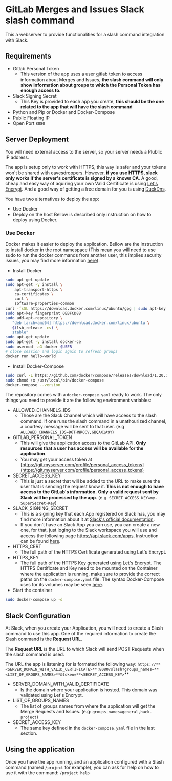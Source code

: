 # GitLab Merges and Issues Slack slash command
This a webserver to provide functionalities for a slash command integration with Slack.

## Requirements
- Gitlab Personal Token
  - This version of the app uses a user gitlab token to access information about Merges and Issues, **the slash command will only show information about groups to which the Personal Token  has enough access to.** 
- Slack Signing Secret
  - This Key is provided to each app you create, **this should be the one related to the app that will have the slash command**
- Python and Pip or Docker and Docker-Compose
- Public Floating IP
- Open Port `8080`

## Server Deployment
You will need external access to the server, so your server needs a Plublic IP address.

The app is setup only to work with HTTPS, this way is safer and your tokens won't be shared with eavesdroppers. However, **if you use HTTPS, slack only works if the server's certificate is signed by a known CA**. A good, cheap and easy way of aquiring your own Valid Certificate is using [Let's Encrypt](https://letsencrypt.org/). And a good way of getting a free domain for you is using [DuckDns](https://www.duckdns.org/).

You have two alternatives to deploy the app:
- Use Docker
- Deploy on the host
Bellow is described only instruction on how to deploy using Docker.

### Use Docker
Docker makes it easier to deploy the application. Bellow are the instruction to install docker in the root namespace (This mean you will need to use sudo to run the docker commands from another user, this implies security issues, you may find more information [here](https://docs.docker.com/install/linux/linux-postinstall/#manage-docker-as-a-non-root-user)).

- Install Docker

```bash
sudo apt-get update
sudo apt-get -y install \
    apt-transport-https \
    ca-certificates \
    curl \
    software-properties-common
curl -fsSL https://download.docker.com/linux/ubuntu/gpg | sudo apt-key add -
sudo apt-key fingerprint 0EBFCD88
sudo add-apt-repository \
   "deb [arch=amd64] https://download.docker.com/linux/ubuntu \
   $(lsb_release -cs) \
   stable"
sudo apt-get update
sudo apt-get -y install docker-ce
sudo usermod -aG docker $USER
# close session and login again to refresh groups
docker run hello-world
```

- Install Docker-Compose

```bash
sudo curl -L https://github.com/docker/compose/releases/download/1.20.1/docker-compose-`uname -s`-`uname -m` -o /usr/local/bin/docker-compose
sudo chmod +x /usr/local/bin/docker-compose
docker-compose --version
```

The repository comes with a `docker-compose.yaml` ready to work. The only things you need to provide it are the following environment variables:
- ALLOWED_CHANNELS_IDS
  - Those are the Slack Channel which will have access to the slash command. If one runs the slash command in a unathourized channel, a courtesy message will be sent to that user. (e.g `ALLOWED_CHANNELS_IDS=D6THNR0CV,GBQAX1A9Y`)
- GITLAB_PERSONAL_TOKEN
  - This will give the application access to the GitLab API. **Only resources that a user has access will be available for the application**.
  - You may get your access token at [https://git.myserver.com/profile/personal_access_tokens](https://git.myserver.com/profile/personal_access_tokens)
- SECRET_ACCESS_KEY
  - This is just a secret that will be added to the URL to make sure the user that is sending the request know it. **This** **is not enough to have access to the GitLab's information.** **Only a valid request sent by Slack will be processed by the app**. (e.g. `SECRET_ACCESS_KEY=my-SuperSecret-Key`)
- SLACK_SIGNING_SECRET
  - This is a signing key that each App registered on Slack has, you may find more information about it at [Slack's official documentation](https://api.slack.com/docs/verifying-requests-from-slack).
  - If you don't have an Slack App you can use, you can create a new one, for that, just loging to the Slack workspace you will use and access the following page https://api.slack.com/apps. Instruction can be found [here](https://api.slack.com/slash-commands#getting_started).
- HTTPS_CERT
  - The full path of the HTTPS Certificate generated using Let's Encrypt.
- HTTPS_KEY
  - The full path of the HTTPS Key generated using Let's Encrypt.
The HTTPS Certificate and Key need to be mounted on the Container where the application is running, make sure to provide the correct paths on the `docker-compose.yaml` file. The syntax Docker-Compose uses for its volumes may be seen [here](https://docs.docker.com/compose/compose-file/#short-syntax-3).
- Start the container

```bash
sudo docker-compose up -d
```

## Slack Configuration
At Slack, when you create your Application, you will need to create a Slash command to use this app. One of the required information to create the Slash command is the **Request URL**.

The **Request URL** is the URL to which Slack will send POST Requests when the slash command is used.

The URL the app is listening for is formated the following way: `https://**<SERVER_DOMAIN_WITH_VALID_CERTIFICATE>**:8080/slash?groups_names=**<LIST_OF_GROUPS_NAMES>**&token=**<SECRET_ACCESS_KEY>`**
- SERVER_DOMAIN_WITH_VALID_CERTIFICATE
  - Is the domain where your application is hosted. This domain was validated using Let's Encrypt.
- LIST_OF_GROUPS_NAMES
  - The list of groups names from where the application will get the Merge Requests and Issues. (e.g: `groups_names=general,hack-project`)
- SECRET_ACCESS_KEY
  - The same key defined in the `docker-compose.yaml` file in the last section.

## Using the application
Once you have the app running, and an application configured with a Slash command (named `/project` for example), you can ask for help on how to use it with the command: `/project help`
